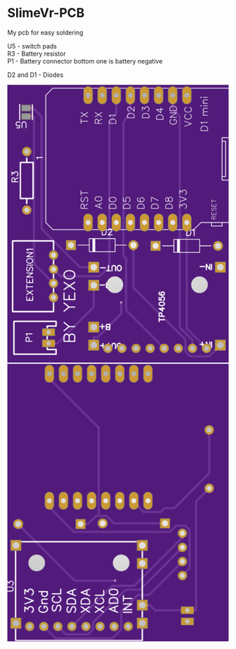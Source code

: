 # SlimeVr-PCB
My pcb for easy soldering

U5 - switch pads </br>
R3 - Battery resistor </br>
P1 - Battery connector bottom one is  battery negative </br>

D2 and D1 - Diodes 

<img src="top.png">
<img src="bottom.png">
